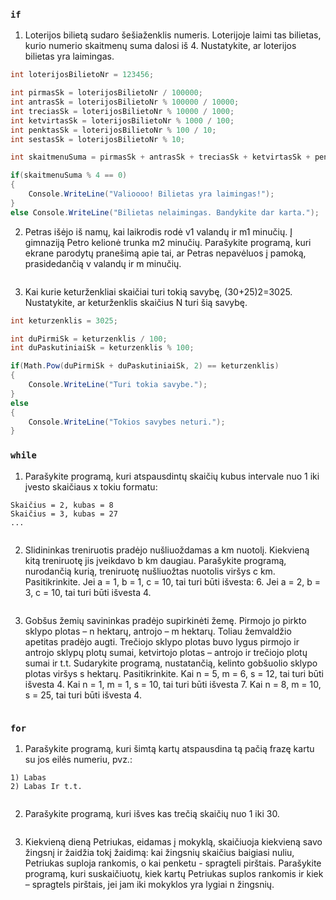 ### ```if```

1. Loterijos bilietą sudaro šešiaženklis numeris. Loterijoje laimi tas bilietas, kurio numerio skaitmenų suma dalosi iš 4. Nustatykite, ar loterijos bilietas yra laimingas.

```c#
int loterijosBilietoNr = 123456;

int pirmasSk = loterijosBilietoNr / 100000;
int antrasSk = loterijosBilietoNr % 100000 / 10000;
int treciasSk = loterijosBilietoNr % 10000 / 1000;
int ketvirtasSk = loterijosBilietoNr % 1000 / 100;
int penktasSk = loterijosBilietoNr % 100 / 10;
int sestasSk = loterijosBilietoNr % 10;

int skaitmenuSuma = pirmasSk + antrasSk + treciasSk + ketvirtasSk + penktasSk + sestasSk;

if(skaitmenuSuma % 4 == 0)
{
    Console.WriteLine("Valioooo! Bilietas yra laimingas!");
}
else Console.WriteLine("Bilietas nelaimingas. Bandykite dar karta.");
```

2. Petras išėjo iš namų, kai laikrodis rodė v1 valandų ir m1 minučių. Į gimnaziją Petro kelionė trunka m2 minučių. Parašykite programą, kuri ekrane parodytų pranešimą apie tai, ar Petras nepavėluos į pamoką, prasidedančią v valandų ir m minučių.

```c#

```

3. Kai kurie keturženkliai skaičiai turi tokią savybę, (30+25)2=3025. Nustatykite, ar keturženklis skaičius N turi šią savybę.

```c#
int keturzenklis = 3025;

int duPirmiSk = keturzenklis / 100;
int duPaskutiniaiSk = keturzenklis % 100;

if(Math.Pow(duPirmiSk + duPaskutiniaiSk, 2) == keturzenklis)
{
    Console.WriteLine("Turi tokia savybe.");
}
else
{
    Console.WriteLine("Tokios savybes neturi.");
}
```

### ```while```

1. Parašykite programą, kuri atspausdintų skaičių kubus intervale nuo 1 iki įvesto skaičiaus x tokiu formatu:
```Skaičius = 1, kubas = 1
Skaičius = 2, kubas = 8
Skaičius = 3, kubas = 27
...
```

```c#

```

2. Slidininkas treniruotis pradėjo nušliuoždamas a km nuotolį. Kiekvieną kitą treniruotę jis įveikdavo b km daugiau. Parašykite programą, nurodančią kurią, treniruotę nušliuožtas nuotolis viršys c km. Pasitikrinkite. Jei a = 1, b = 1, c = 10, tai turi būti išvesta: 6. Jei a = 2, b = 3, c = 10, tai turi būti išvesta 4.

```c#
```

3. Gobšus žemių savininkas pradėjo supirkinėti žemę. Pirmojo jo pirkto sklypo plotas – n hektarų, antrojo – m hektarų. Toliau žemvaldžio apetitas pradėjo augti. Trečiojo sklypo plotas buvo lygus pirmojo ir antrojo sklypų plotų sumai, ketvirtojo plotas – antrojo ir trečiojo plotų sumai ir t.t. Sudarykite programą, nustatančią, kelinto gobšuolio sklypo plotas viršys s hektarų. 
Pasitikrinkite. Kai n = 5, m = 6, s = 12, tai turi būti išvesta 4. Kai n = 1, m = 1, s = 10, tai turi būti išvesta 7. Kai n = 8, m = 10, s = 25, tai turi būti išvesta 4.

```c#
```

### ```for```

1. Parašykite programą, kuri šimtą kartų atspausdina tą pačią frazę kartu su jos eilės numeriu, pvz.:
```Labas
1) Labas
2) Labas Ir t.t.
```

```c#
```

2. Parašykite programą, kuri išves kas trečią skaičių nuo 1 iki 30.

```c#
```

3. Kiekvieną dieną Petriukas, eidamas į mokyklą, skaičiuoja kiekvieną savo žingsnį ir žaidžia tokį žaidimą: kai žingsnių skaičius baigiasi nuliu, Petriukas suploja rankomis, o kai penketu - spragteli pirštais. Parašykite programą, kuri suskaičiuotų, kiek kartų Petriukas suplos rankomis ir kiek – spragtels pirštais, jei jam iki mokyklos yra lygiai n žingsnių.

```c#
```
